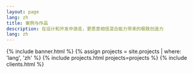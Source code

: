 ```yaml
---
layout: page
lang: zh
title: 案例与作品
description: 在设计和开发中游走，更愿意相信混合能力带来的极致创造力
lang: zh
---
```


{% include banner.html %}
{% assign projects = site.projects | where: 'lang', 'zh' %}
{% include projects.html projects=projects %}
{% include clients.html %}